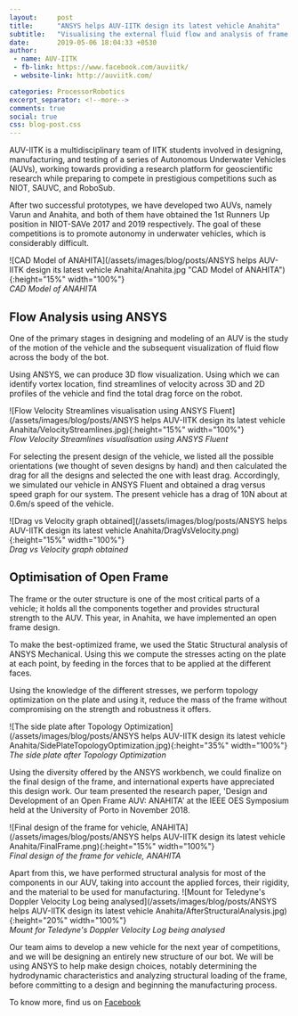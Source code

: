 ```yaml
---
layout:     post
title:      "ANSYS helps AUV-IITK design its latest vehicle Anahita"
subtitle:   "Visualising the external fluid flow and analysis of frame structure using ANSYS"
date:       2019-05-06 18:04:33 +0530
author: 
 - name: AUV-IITK
 - fb-link: https://www.facebook.com/auviitk/
 - website-link: http://auviitk.com/

categories: ProcessorRobotics
excerpt_separator: <!--more-->
comments: true
social: true
css: blog-post.css
---
```


AUV-IITK is a multidisciplinary team of IITK students involved in designing, manufacturing, and testing of a series of Autonomous Underwater Vehicles (AUVs), working towards providing a research platform for geoscientific research while preparing to compete in prestigious competitions such as NIOT, SAUVC, and RoboSub. 

After two successful prototypes, we have developed two AUVs, namely Varun and Anahita, and both of them have obtained the 1st Runners Up
position in NIOT-SAVe 2017 and 2019 respectively. The goal of these competitions is to promote autonomy in underwater vehicles, which is considerably difficult.

![CAD Model of ANAHITA](/assets/images/blog/posts/ANSYS helps AUV-IITK design its latest vehicle Anahita/Anahita.jpg "CAD Model of ANAHITA"){:height="15%" width="100%"}<br>
*CAD Model of ANAHITA*

## Flow Analysis using ANSYS

One of the primary stages in designing and modeling of an AUV is the study of the motion of the vehicle and the subsequent visualization of fluid flow across the body of the bot.

Using ANSYS, we can produce 3D flow visualization. Using which we can identify vortex location, find streamlines of velocity across 3D and 2D profiles of the vehicle and find the total drag force on the robot. 

![Flow Velocity Streamlines visualisation using ANSYS Fluent](/assets/images/blog/posts/ANSYS helps AUV-IITK design its latest vehicle Anahita/VelocityStreamlines.jpg){:height="15%" width="100%"}<br>
*Flow Velocity Streamlines visualisation using ANSYS Fluent*

For selecting the present design of the vehicle, we listed all the possible orientations (we thought of seven designs by hand) and then calculated the drag for all the designs and selected the one with least drag. Accordingly, we simulated our vehicle in ANSYS Fluent and obtained a drag versus speed graph for our system.
The present vehicle has a drag of 10N about at 0.6m/s speed of the vehicle.

![Drag vs Velocity graph obtained](/assets/images/blog/posts/ANSYS helps AUV-IITK design its latest vehicle Anahita/DragVsVelocity.png){:height="15%" width="100%"}<br>
*Drag vs Velocity graph obtained*

## Optimisation of Open Frame

The frame or the outer structure is one of the most critical parts of a vehicle; it holds all the components together and provides structural strength to the AUV. This year, in Anahita, we have implemented an open frame design.

To make the best-optimized frame, we used the Static Structural analysis of ANSYS Mechanical. Using this we compute the stresses acting on the plate at each point, by feeding in the forces that to be applied at the different faces.

Using the knowledge of the different stresses, we perform topology optimization on the plate and using it, reduce the mass of the frame without compromising on the strength and robustness it offers. 

![The side plate after Topology Optimization](/assets/images/blog/posts/ANSYS helps AUV-IITK design its latest vehicle Anahita/SidePlateTopologyOptimization.jpg){:height="35%" width="100%"}<br>
*The side plate after Topology Optimization*

Using the diversity offered by the ANSYS workbench, we could finalize on the final design of the frame, and international experts have appreciated this design work. Our team presented the research paper, 'Design and Development of an Open Frame AUV: ANAHITA' at the IEEE OES Symposium held at the University of Porto in November 2018.

![Final design of the frame for vehicle, ANAHITA](/assets/images/blog/posts/ANSYS helps AUV-IITK design its latest vehicle Anahita/FinalFrame.png){:height="15%" width="100%"}<br>
*Final design of the frame for vehicle, ANAHITA*

Apart from this, we have performed structural analysis for most of the components in our AUV, taking into account the applied forces, their rigidity, and the material to be used for manufacturing.
![Mount for Teledyne's Doppler Velocity Log being analysed](/assets/images/blog/posts/ANSYS helps AUV-IITK design its latest vehicle Anahita/AfterStructuralAnalysis.jpg){:height="20%" width="100%"}<br>
*Mount for Teledyne's Doppler Velocity Log being analysed*

Our team aims to develop a new vehicle for the next year of competitions, and we will be designing an entirely new structure of our bot. We will be using ANSYS to help make design choices, notably determining the hydrodynamic characteristics and analyzing structural loading of the frame, before committing to a design and beginning the manufacturing process.

To know more, find us on [Facebook](https://www.facebook.com/auviitk/)